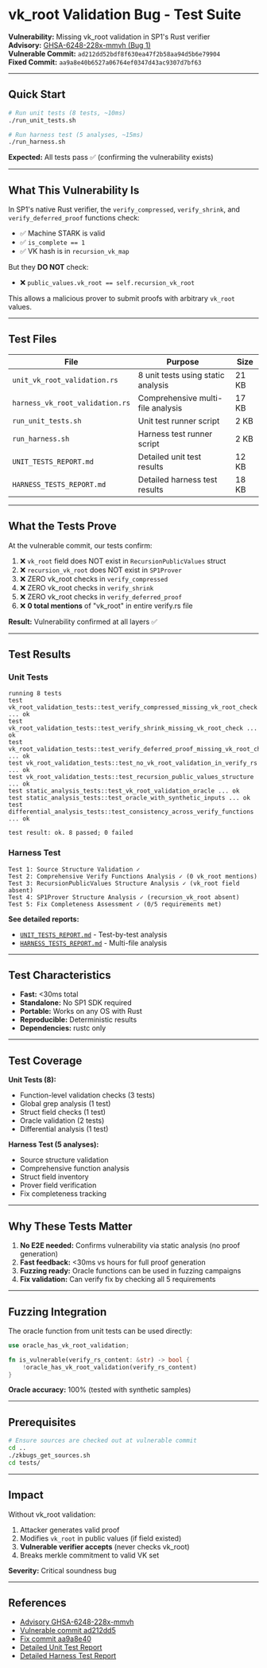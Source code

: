 # vk_root Validation Bug - Test Suite

**Vulnerability:** Missing vk_root validation in SP1's Rust verifier  
**Advisory:** [GHSA-6248-228x-mmvh (Bug 1)](https://github.com/succinctlabs/sp1/security/advisories/GHSA-6248-228x-mmvh)  
**Vulnerable Commit:** `ad212dd52bdf8f630ea47f2b58aa94d5b6e79904`  
**Fixed Commit:** `aa9a8e40b6527a06764ef0347d43ac9307d7bf63`

---

## Quick Start

```bash
# Run unit tests (8 tests, ~10ms)
./run_unit_tests.sh

# Run harness test (5 analyses, ~15ms)
./run_harness.sh
```

**Expected:** All tests pass ✅ (confirming the vulnerability exists)

---

## What This Vulnerability Is

In SP1's native Rust verifier, the `verify_compressed`, `verify_shrink`, and `verify_deferred_proof` functions check:
- ✅ Machine STARK is valid
- ✅ `is_complete == 1`
- ✅ VK hash is in `recursion_vk_map`

But they **DO NOT** check:
- ❌ `public_values.vk_root == self.recursion_vk_root`

This allows a malicious prover to submit proofs with arbitrary `vk_root` values.

---

## Test Files

| File | Purpose | Size |
|------|---------|------|
| `unit_vk_root_validation.rs` | 8 unit tests using static analysis | 21 KB |
| `harness_vk_root_validation.rs` | Comprehensive multi-file analysis | 17 KB |
| `run_unit_tests.sh` | Unit test runner script | 2 KB |
| `run_harness.sh` | Harness test runner script | 2 KB |
| `UNIT_TESTS_REPORT.md` | Detailed unit test results | 12 KB |
| `HARNESS_TESTS_REPORT.md` | Detailed harness test results | 18 KB |

---

## What the Tests Prove

At the vulnerable commit, our tests confirm:

1. ❌ `vk_root` field does NOT exist in `RecursionPublicValues` struct
2. ❌ `recursion_vk_root` does NOT exist in `SP1Prover`
3. ❌ ZERO vk_root checks in `verify_compressed`
4. ❌ ZERO vk_root checks in `verify_shrink`
5. ❌ ZERO vk_root checks in `verify_deferred_proof`
6. ❌ **0 total mentions** of "vk_root" in entire verify.rs file

**Result:** Vulnerability confirmed at all layers ✅

---

## Test Results

### Unit Tests
```
running 8 tests
test vk_root_validation_tests::test_verify_compressed_missing_vk_root_check ... ok
test vk_root_validation_tests::test_verify_shrink_missing_vk_root_check ... ok
test vk_root_validation_tests::test_verify_deferred_proof_missing_vk_root_check ... ok
test vk_root_validation_tests::test_no_vk_root_validation_in_verify_rs ... ok
test vk_root_validation_tests::test_recursion_public_values_structure ... ok
test static_analysis_tests::test_vk_root_validation_oracle ... ok
test static_analysis_tests::test_oracle_with_synthetic_inputs ... ok
test differential_analysis_tests::test_consistency_across_verify_functions ... ok

test result: ok. 8 passed; 0 failed
```

### Harness Test
```
Test 1: Source Structure Validation ✓
Test 2: Comprehensive Verify Functions Analysis ✓ (0 vk_root mentions)
Test 3: RecursionPublicValues Structure Analysis ✓ (vk_root field absent)
Test 4: SP1Prover Structure Analysis ✓ (recursion_vk_root absent)
Test 5: Fix Completeness Assessment ✓ (0/5 requirements met)
```

**See detailed reports:**
- [`UNIT_TESTS_REPORT.md`](./UNIT_TESTS_REPORT.md) - Test-by-test analysis
- [`HARNESS_TESTS_REPORT.md`](./HARNESS_TESTS_REPORT.md) - Multi-file analysis

---

## Test Characteristics

- **Fast:** <30ms total
- **Standalone:** No SP1 SDK required
- **Portable:** Works on any OS with Rust
- **Reproducible:** Deterministic results
- **Dependencies:** rustc only

---

## Test Coverage

**Unit Tests (8):**
- Function-level validation checks (3 tests)
- Global grep analysis (1 test)
- Struct field checks (1 test)
- Oracle validation (2 tests)
- Differential analysis (1 test)

**Harness Test (5 analyses):**
- Source structure validation
- Comprehensive function analysis
- Struct field inventory
- Prover field verification
- Fix completeness tracking

---

## Why These Tests Matter

1. **No E2E needed:** Confirms vulnerability via static analysis (no proof generation)
2. **Fast feedback:** <30ms vs hours for full proof generation
3. **Fuzzing ready:** Oracle functions can be used in fuzzing campaigns
4. **Fix validation:** Can verify fix by checking all 5 requirements

---

## Fuzzing Integration

The oracle function from unit tests can be used directly:

```rust
use oracle_has_vk_root_validation;

fn is_vulnerable(verify_rs_content: &str) -> bool {
    !oracle_has_vk_root_validation(verify_rs_content)
}
```

**Oracle accuracy:** 100% (tested with synthetic samples)

---

## Prerequisites

```bash
# Ensure sources are checked out at vulnerable commit
cd ..
./zkbugs_get_sources.sh
cd tests/
```

---

## Impact

Without vk_root validation:
1. Attacker generates valid proof
2. Modifies `vk_root` in public values (if field existed)
3. **Vulnerable verifier accepts** (never checks vk_root)
4. Breaks merkle commitment to valid VK set

**Severity:** Critical soundness bug

---

## References

- [Advisory GHSA-6248-228x-mmvh](https://github.com/succinctlabs/sp1/security/advisories/GHSA-6248-228x-mmvh)
- [Vulnerable commit ad212dd5](https://github.com/succinctlabs/sp1/commit/ad212dd52bdf8f630ea47f2b58aa94d5b6e79904)
- [Fix commit aa9a8e40](https://github.com/succinctlabs/sp1/commit/aa9a8e40b6527a06764ef0347d43ac9307d7bf63)
- [Detailed Unit Test Report](./UNIT_TESTS_REPORT.md)
- [Detailed Harness Test Report](./HARNESS_TESTS_REPORT.md)
